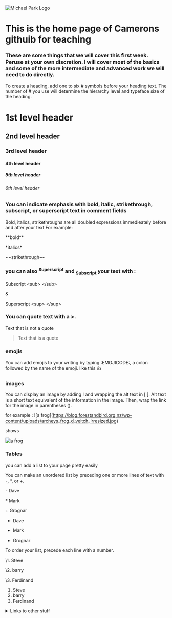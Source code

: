 ![Michael Park Logo](https://michaelpark.school.nz/wp-content/uploads/2021/06/mps-logo.svg)

# This is the home page of Camerons githuib for teaching

### These are some things that we will cover this first week. Peruse at your own discretion. I will cover most of the basics and some of the more intermediate and advanced work we will need to do directly.




To create a heading, add one to six # symbols before your heading text. The number of # you use will determine the hierarchy level and typeface size of the heading.


  <h1> 1st level header </h1>
  <h2> 2nd level header</h2> 
  <h3> 3rd level header</h3> 
  <h4> 4th level header</h4> 
  <h5> 5th level header</h5>
  <h6> 6th level header</h6>
   




### You can indicate emphasis with bold, italic, strikethrough, subscript, or superscript text in comment fields

Bold, italics, strikethroughs are all doubled expressions immedieately before and after your text
For example:

\*\*bold\*\*

\*italics\*

\~\~strikethrough\~\~

### you can also <sup>Superscript</sup> and <sub>Subscript</sub> your text with :

Subscript	\<sub> \</sub>

&

Superscript	\<sup> \</sup>



### You can quote text with a \>.

Text that is not a quote

> Text that is a quote


### emojis

You can add emojis to your writing by typing \:EMOJICODE:, a colon followed by the name of the emoji.
like this 👍


### images

You can display an image by adding ! and wrapping the alt text in [ ]. Alt text is a short text equivalent of the information in the image. Then, wrap the link for the image in parentheses ().

for example : \!\[a frog]\(https://blog.forestandbird.org.nz/wp-content/uploads/archeys_frog_d_veitch_lrresized.jpg)

shows 

![a frog](https://blog.forestandbird.org.nz/wp-content/uploads/archeys_frog_d_veitch_lrresized.jpg)



### Tables

you can add a list to your page pretty easily

You can make an unordered list by preceding one or more lines of text with -, *, or +.


\- Dave

\* Mark

\+ Grognar


- Dave
* Mark
+ Grognar

To order your list, precede each line with a number.

\1. Steve

\2. barry

\3. Ferdinand

1. Steve
2. barry
3. Ferdinand


<details>
<summary>Links to other stuff</summary>

  [Random Number](https://mpscam.github.io/RandomNum/)

<!--
This is a guide to most basic forms of formatting. read through carefully

[this](https://docs.github.com/en/get-started/writing-on-github/getting-started-with-writing-and-formatting-on-github/basic-writing-and-formatting-syntax) is a link to the formatting and writing syntax for github in its own markdown langauge

-->
  
</details>







